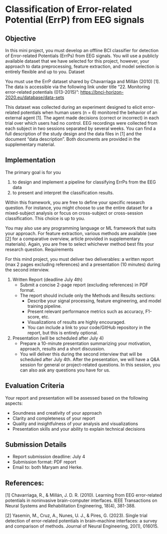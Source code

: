 # Classification of Error-related Potential (ErrP) from EEG signals

## Objective
In this mini project, you must develop an offline BCI classifier for detection of Error-related Potentials (ErrPs) from EEG signals. You will use a publicly available dataset that we have selected for this project, however, your approach to data preprocessing, feature extraction, and model selection is entirely flexible and up to you.
Dataset

You must use the ErrP dataset shared by Chavarriaga and Millán (2010) [1]. The data is accessible via the following link under title “22. Monitoring error-related potentials (013-2015)”:
https://bnci-horizon-2020.eu/database/data-sets

This dataset was collected during an experiment designed to elicit error-related potentials when human users (n = 6) monitored the behavior of an external agent [1]. The agent made decisions (correct or incorrect) in each trial over which users had no control. EEG recordings were collected from each subject in two sessions separated by several weeks.
You can find a full description of the study design and the data files in [1] and the document “data description”. Both documents are provided in the supplementary material.

## Implementation
The primary goal is for you 
1. to design and implement a pipeline for classifying ErrPs from the EEG data 
1. to present and interpret the classification results.

Within this framework, you are free to define your specific research question. For instance, you might choose to use the entire dataset for a mixed-subject analysis or focus on cross-subject or cross-session classification. This choice is up to you.

You may also use any programming language or ML framework that suits your approach. For feature extraction, various methods are available (see [2] for a comparative overview, article provided in supplementary materials). Again, you are free to select whichever method best fits your research question.
Requirements

For this mind project, you must deliver two deliverables: a written report (max 2 pages excluding references) and a presentation (10 minutes) during the second interview.

1. Written Report (deadline July 4th)
    * Submit a concise 2-page report (excluding references) in PDF format.
    * The report should include only the Methods and Results sections:
        - Describe your signal processing, feature engineering, and model training pipeline.
        - Present relevant performance metrics such as accuracy, F1-score, etc.
        - Visualizations of results are highly encouraged.
        - You can include a link to your code/GitHub repository in the report, but this is entirely optional.
1. Presentation (will be scheduled after July 4)
    - Prepare a 10-minute presentation summarizing your motivation, approach, results and a short discussion.
    - You will deliver this during the second interview that will be scheduled after July 4th. After the presentation, we will have a Q&A session for general or project-related questions. In this session, you can also ask any questions you have for us. 

## Evaluation Criteria
Your report and presentation will be assessed based on the following aspects:

- Soundness and creativity of your approach
- Clarity and completeness of your report
- Quality and insightfulness of your analysis and visualizations
- Presentation skills and your ability to explain technical decisions


## Submission Details

- Report submission deadline: July 4 
- Submission format: PDF report 
- Email to: both Maryam and Herke.

 
## References:
[1] Chavarriaga, R., & Millán, J. D. R. (2010). Learning from EEG error-related potentials in noninvasive brain-computer interfaces. IEEE Transactions on Neural Systems and Rehabilitation Engineering, 18(4), 381-388.

[2] Yasemin, M., Cruz, A., Nunes, U. J., & Pires, G. (2023). Single trial detection of error-related potentials in brain–machine interfaces: a survey and comparison of methods. Journal of Neural Engineering, 20(1), 016015.